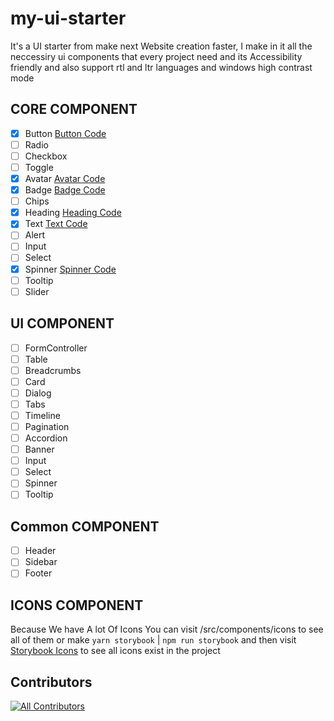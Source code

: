 # my-ui-starter

It's a UI starter from make next Website creation faster, I make in it all the neccessiry ui components that every project need and its Accessibility friendly and also support rtl and ltr languages and windows high contrast mode

## CORE COMPONENT

- [x] Button [Button Code](https://github.com/HamzaAmar/ui_lego/tree/main/src/components/core/button)
- [ ] Radio
- [ ] Checkbox
- [ ] Toggle
- [x] Avatar [Avatar Code](https://github.com/HamzaAmar/ui_lego/tree/main/src/components/core/avatar)
- [x] Badge [Badge Code](https://github.com/HamzaAmar/ui_lego/tree/main/src/components/core/badge)
- [ ] Chips
- [x] Heading [Heading Code](https://github.com/HamzaAmar/ui_lego/tree/main/src/components/core/heading)
- [x] Text [Text Code](https://github.com/HamzaAmar/ui_lego/tree/main/src/components/core/text)
- [ ] Alert
- [ ] Input
- [ ] Select
- [x] Spinner [Spinner Code](https://github.com/HamzaAmar/ui_lego/tree/main/src/components/core/spinner)
- [ ] Tooltip
- [ ] Slider

## UI COMPONENT

- [ ] FormController
- [ ] Table
- [ ] Breadcrumbs
- [ ] Card
- [ ] Dialog
- [ ] Tabs
- [ ] Timeline
- [ ] Pagination
- [ ] Accordion
- [ ] Banner
- [ ] Input
- [ ] Select
- [ ] Spinner
- [ ] Tooltip

## Common COMPONENT

- [ ] Header
- [ ] Sidebar
- [ ] Footer

## ICONS COMPONENT

Because We have A lot Of Icons You can visit /src/components/icons to see all of them or make `yarn storybook` | `npm run storybook` and then visit [Storybook Icons](https://localhost:6006) to see all icons exist in the project

## Contributors

<!-- ALL-CONTRIBUTORS-LIST:START - Do not remove or modify this section -->
<!-- prettier-ignore-start -->
<!-- markdownlint-disable -->
<!-- ALL-CONTRIBUTORS-BADGE:START - Do not remove or modify this section -->
[![All Contributors](https://img.shields.io/badge/all_contributors-13-orange.svg?style=flat-square)](#contributors)
<!-- ALL-CONTRIBUTORS-BADGE:END -->
<!-- markdownlint-restore -->
<!-- prettier-ignore-end -->

<!-- ALL-CONTRIBUTORS-LIST:END -->
